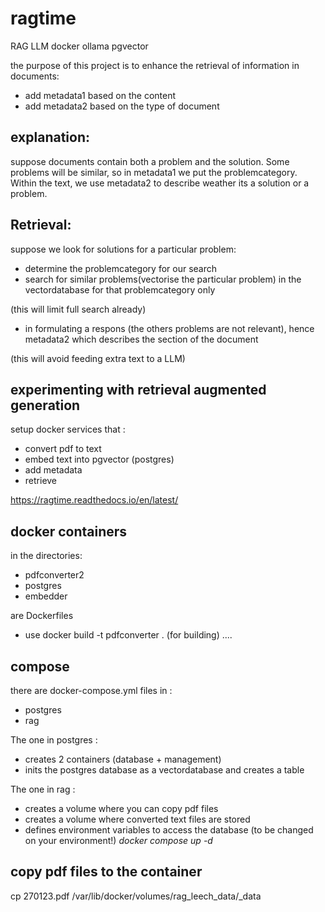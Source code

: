 # ragtime
RAG LLM docker ollama pgvector

the purpose of this project is to enhance the retrieval of information in documents:
- add metadata1 based on the content
- add metadata2 based on the type of document

explanation:
------------

suppose documents contain both a problem and the solution.
Some problems will be similar, so in metadata1 we put the problemcategory.
Within the text, we use metadata2 to describe weather its a solution or a problem.


Retrieval:
----------
suppose we look for solutions for a particular problem:
- determine the problemcategory for our search
- search for similar problems(vectorise the particular problem) in the vectordatabase for that problemcategory only

(this will limit full search already)

- in formulating a respons (the others problems are not relevant), hence metadata2 which describes the section of the document

(this will avoid feeding extra text to a LLM)  


experimenting with retrieval augmented generation
-------------------------------------------------  

setup docker services that : 

- convert pdf to text
- embed text into pgvector (postgres)
- add metadata
- retrieve

https://ragtime.readthedocs.io/en/latest/


docker containers
-----------------
in the directories:
- pdfconverter2
- postgres
- embedder

are Dockerfiles
- use docker build -t pdfconverter . (for building)
....

compose
-------
there are docker-compose.yml files in :
- postgres
- rag

The one in postgres : 
- creates 2 containers  (database + management)
- inits the postgres database as a vectordatabase and creates a table 

The one in rag : 
- creates a volume where you can copy pdf files
- creates a volume where converted text files are stored 
- defines environment variables to access the database (to be changed on your environment!)
*docker compose up -d*

copy pdf files to the container
-------------------------------
cp 270123.pdf /var/lib/docker/volumes/rag_leech_data/_data 
